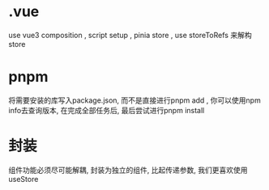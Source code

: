 # .vue
use vue3 composition , script setup , pinia store , use storeToRefs 来解构store
# pnpm
将需要安装的库写入package.json, 而不是直接进行pnpm add , 你可以使用npm info去查询版本, 在完成全部任务后, 最后尝试进行pnpm install
# 封装
组件功能必须尽可能解耦, 封装为独立的组件, 比起传递参数, 我们更喜欢使用useStore